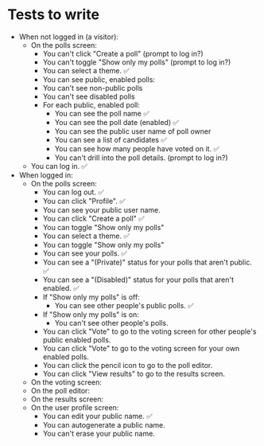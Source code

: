# Tests to write

- When not logged in (a visitor):
  - On the polls screen:
    - You can't click "Create a poll" (prompt to log in?)
    - You can't toggle "Show only my polls" (prompt to log in?)
    - You can select a theme. ✅
    - You can see public, enabled polls:
    - You can't see non-public polls
    - You can't see disabled polls
    - For each public, enabled poll:
      - You can see the poll name ✅
      - You can see the poll date (enabled) ✅
      - You can see the public user name of poll owner
      - You can see a list of candidates ✅
      - You can see how many people have voted on it. ✅
      - You can't drill into the poll details. (prompt to log in?)
  - You can log in. ✅
- When logged in:
  - On the polls screen:
    - You can log out. ✅
    - You can click "Profile". ✅
    - You can see your public user name.
    - You can click "Create a poll" ✅
    - You can toggle "Show only my polls"
    - You can select a theme. ✅
    - You can toggle "Show only my polls"
    - You can see your polls. ✅
    - You can see a "(Private)" status for your polls that aren't public. ✅
    - You can see a "(Disabled)" status for your polls that aren't enabled. ✅
    - If "Show only my polls" is off:
      - You can see other people's public polls. ✅
    - If "Show only my polls" is on:
      - You can't see other people's polls.
    - You can click "Vote" to go to the voting screen for other people's public enabled polls.
    - You can click "Vote" to go to the voting screen for your own enabled polls.
    - You can click the pencil icon to go to the poll editor.
    - You can click "View results" to go to the results screen.
  - On the voting screen:
  - On the poll editor:
  - On the results screen:
  - On the user profile screen:
    - You can edit your public name. ✅
    - You can autogenerate a public name.
    - You can't erase your public name.
